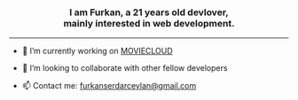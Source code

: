 <h3 align="center">
   I am Furkan, a 21 years old devlover, <br> mainly interested in web development.
</h3>

___

- 🌱 I’m currently working on [MOVIECLOUD](https://github.com/Fuggel/MOVIECLOUD) 

- 👯 I’m looking to collaborate with other fellow developers

- 📫 Contact me: [furkanserdarceylan@gmail.com](mailto:furkanserdarceylan@gmail.com)


